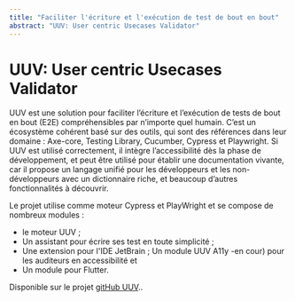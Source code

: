 ```yaml
---
title: "Faciliter l'écriture et l'exécution de test de bout en bout"
abstract: "UUV: User centric Usecases Validator"
---
```


# UUV: User centric Usecases Validator

UUV est une solution pour faciliter l’écriture et l’exécution de tests de bout en bout (E2E) compréhensibles par n’importe quel humain. C’est un écosystème cohérent basé sur des outils, qui sont des références dans leur domaine : Axe-core, Testing Library, Cucumber, Cypress et Playwright.
Si UUV est utilisé correctement, il intègre l’accessibilité dès la phase de développement, et peut être utilisé pour établir une documentation vivante, car il propose un langage unifié pour les développeurs et les non-développeurs avec un dictionnaire riche, et beaucoup d’autres fonctionnalités à découvrir.

Le projet utilise comme moteur Cypress et PlayWright et se compose de nombreux modules :
* le moteur UUV ;
* Un assistant pour écrire ses test en toute simplicité ;
* Une extension pour l'IDE JetBrain	 ; Un module UUV A11y -en cour) pour les auditeurs en accessibilité et
* Un module pour Flutter.

Disponible sur le projet [gitHub UUV](https://github.com/Orange-OpenSource/uuv)..      
